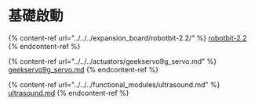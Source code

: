 # 基礎啟動



{% content-ref url="../../../expansion_board/robotbit-2.2/" %}
[robotbit-2.2](../../../expansion\_board/robotbit-2.2/)
{% endcontent-ref %}

{% content-ref url="../../../actuators/geekservo9g_servo.md" %}
[geekservo9g\_servo.md](../../../actuators/geekservo9g\_servo.md)
{% endcontent-ref %}

{% content-ref url="../../../functional_modules/ultrasound.md" %}
[ultrasound.md](../../../functional\_modules/ultrasound.md)
{% endcontent-ref %}
